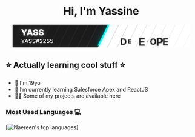 
<h1 align="center">Hi, I'm Yassine</h1>

<p align="center"><img src="https://github.com/YassSSH/YassSSH/blob/master/standard.gif?raw=true"/></p>


## ⭐ Actually learning cool stuff ⭐

- 🔭 I'm 19yo
- 🌱 I’m currently learning Salesforce Apex and ReactJS
- 👨‍💻 Some of my projects are available here


### Most Used Languages 💻

[![Naereen's top languages](https://github-readme-stats.vercel.app/api/top-langs/?username=YassSSH&theme=blue-green)]


